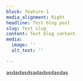 ```yaml
---
block: feature-1
media_alignment: Right
headline: Test blog post
slug: Test slug
content: Test blog content.
media:
  image: ''
  alt_text: ''

---
```

asdadasdsadadasdasdas